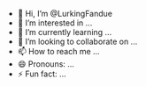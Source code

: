 - 👋 Hi, I’m @LurkingFandue
- 👀 I’m interested in ...
- 🌱 I’m currently learning ...
- 💞️ I’m looking to collaborate on ...
- 📫 How to reach me ...
- 😄 Pronouns: ...
- ⚡ Fun fact: ...

<!---
LurkingFandue/LurkingFandue is a ✨ special ✨ repository because its `README.md` (this file) appears on your GitHub profile.
You can click the Preview link to take a look at your changes.
--->
